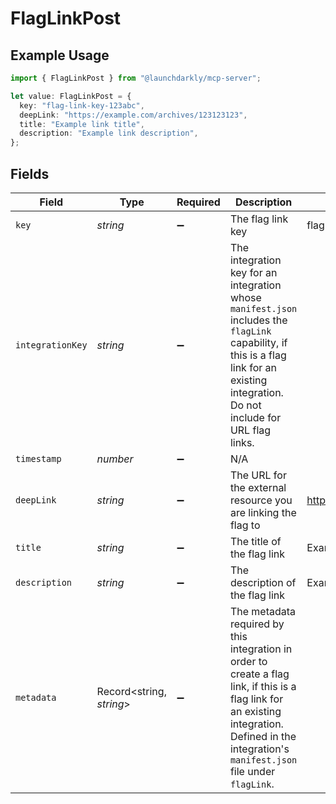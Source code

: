 # FlagLinkPost

## Example Usage

```typescript
import { FlagLinkPost } from "@launchdarkly/mcp-server";

let value: FlagLinkPost = {
  key: "flag-link-key-123abc",
  deepLink: "https://example.com/archives/123123123",
  title: "Example link title",
  description: "Example link description",
};
```

## Fields

| Field                                                                                                                                                                                                                   | Type                                                                                                                                                                                                                    | Required                                                                                                                                                                                                                | Description                                                                                                                                                                                                             | Example                                                                                                                                                                                                                 |
| ----------------------------------------------------------------------------------------------------------------------------------------------------------------------------------------------------------------------- | ----------------------------------------------------------------------------------------------------------------------------------------------------------------------------------------------------------------------- | ----------------------------------------------------------------------------------------------------------------------------------------------------------------------------------------------------------------------- | ----------------------------------------------------------------------------------------------------------------------------------------------------------------------------------------------------------------------- | ----------------------------------------------------------------------------------------------------------------------------------------------------------------------------------------------------------------------- |
| `key`                                                                                                                                                                                                                   | *string*                                                                                                                                                                                                                | :heavy_minus_sign:                                                                                                                                                                                                      | The flag link key                                                                                                                                                                                                       | flag-link-key-123abc                                                                                                                                                                                                    |
| `integrationKey`                                                                                                                                                                                                        | *string*                                                                                                                                                                                                                | :heavy_minus_sign:                                                                                                                                                                                                      | The integration key for an integration whose <code>manifest.json</code> includes the <code>flagLink</code> capability, if this is a flag link for an existing integration. Do not include for URL flag links.           |                                                                                                                                                                                                                         |
| `timestamp`                                                                                                                                                                                                             | *number*                                                                                                                                                                                                                | :heavy_minus_sign:                                                                                                                                                                                                      | N/A                                                                                                                                                                                                                     |                                                                                                                                                                                                                         |
| `deepLink`                                                                                                                                                                                                              | *string*                                                                                                                                                                                                                | :heavy_minus_sign:                                                                                                                                                                                                      | The URL for the external resource you are linking the flag to                                                                                                                                                           | https://example.com/archives/123123123                                                                                                                                                                                  |
| `title`                                                                                                                                                                                                                 | *string*                                                                                                                                                                                                                | :heavy_minus_sign:                                                                                                                                                                                                      | The title of the flag link                                                                                                                                                                                              | Example link title                                                                                                                                                                                                      |
| `description`                                                                                                                                                                                                           | *string*                                                                                                                                                                                                                | :heavy_minus_sign:                                                                                                                                                                                                      | The description of the flag link                                                                                                                                                                                        | Example link description                                                                                                                                                                                                |
| `metadata`                                                                                                                                                                                                              | Record<string, *string*>                                                                                                                                                                                                | :heavy_minus_sign:                                                                                                                                                                                                      | The metadata required by this integration in order to create a flag link, if this is a flag link for an existing integration. Defined in the integration's <code>manifest.json</code> file under <code>flagLink</code>. |                                                                                                                                                                                                                         |